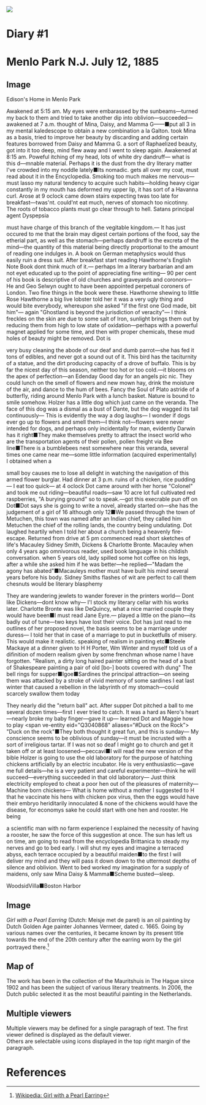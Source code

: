<a href="https://juncture-digital.org"><img src="https://juncture-digital.org/images/ve-button.png"></a>

<param ve-config 
       title="Edison Papers Test Exhibit"
       author="Mia De Angelis"
       banner="https://iiif.juncture-digital.org/banner/?url=https://edison.rutgers.edu/images/edison-life/MPhouse.jpg" 
       layout="vertical">

<!-- Entities discussed throughout the essay are typically defined before the essay text and
     are thus available in all text.  Entity identifiers (QIDs) can be found in either
     Wikipedia or Wikidata (https://www.wikidata.org)> -->
     
<param title="Mina Miller Edison" eid="Q22087338" aliases="Mina"     
<param ve-entity eid="Q20657326"> <!-- Menlo Park New Jersey -->
<param ve-entity eid="Q1782080"> <! -- Marion Estelle Edison -->
<param ve-entity eid="Q22087332"> <! -- Mary Stilwell Edison -->
<param ve-entity eid="Q63823815"> <! -- William Leslie Edison -->
<param ve-entity eid="Q2421994"> <! -- Thomas Alva Edison Jr. -->
<param ve-entity eid="Q46939853"> <! -- Amy Busby -->
<param ve-entity eid="Q5407441"> <! -- Eugene Lewis -->
<param ve-entity eid="Q60676013"> <! -- Ezra Gilliland -->
<param ve-entity eid="Q3040868"> <! -- Duck on a Rock -->

# Diary #1 

# Menlo Park N.J. July 12, 1885

## Image

Edison's Home in Menlo Park 

<param ve-graphic img="https://npgallery.nps.gov/EDIS/GetAsset/e860efd487064363908948af44adea73/original.jpg?">

Awakened at 5:15 am. My eyes were embarassed by the sunbeams—turned my back to them and tried to take another dip into oblivion—succeeded—awakened at 7 a.m. thought of Mina, Daisy, and Mamma G——■put all 3 in my mental kaledescope to obtain a new combination a la Galton. took Mina as a basis, tried to improve her beauty by discarding and adding certain features borrowed from Daisy and Mamma G. a sort of Raphaelized beauty, got into it too deep, mind flew away and I went to sleep again. Awakened at 8:15 am. Poweful itching of my head, lots of white dry dandruff— what is this d—mnable material. Perhaps it is the dust from the dry literary matter I've crowded into my noddle lately■Its nomadic. gets all over my coat, must read about it in the Encyclopedia. Smoking too much makes me nervous—must lasso my natural tendency to acquire such habits—holding heavy cigar constantly in my mouth has deformed my upper lip, it has sort of a Havanna curl. Arose at 9 oclock came down stairs expecting twas too late for breakfast—twas'nt. could'nt eat much, nerves of stomach too nicotinny. The roots of tobacco plants must go clear through to hell. Satans principal agent <span ve entity eid="Q653971" alises="#Dyspepsia"> Dyspepsia </span>

<param ve-image manifest="https://edisondigital.rutgers.edu/iiif/MA001">

must have charge of this branch of the vegitable kingdom.— It has just occured to me that the brain may digest certain portions of the food, say the etherial part, as well as the stomach—perhaps dandruff is the excreta of the mind—the quantity of this material being directly proportional to the amount of reading one indulges in. A book on German metaphysics would thus easily ruin a dress suit. After breakfast start reading Hawthorne's English Note Book dont think much of it.— perhaps Im a literary barbarian and am not eyet educated up to the point of appreciating fine writing— 90 per cent of his book is descriptive of old churches and graveyards and coronors— He and Geo Selwyn ought to have been appointed perpetual coroners of London. Two fine things in the book were these. Hawthorne shewing to little Rose Hawthorne a big live lobster told her it was a very ugly thing and would bite everybody, whereupon she asked "if the first one God made, bit him"— again "Ghostland is beyond the jurisdiction of veracity"— I think freckles on the skin are due to some salt of Iron, sunlight brings them out by reducing them from high to low state of oxidation—perhaps with a powerful magnet applied for some time, and then with proper chemicals, these mud holes of beauty might be removed. <span ve-entity eid="Q1782080" aliases=“#Dot”> Dot </span>is 

<param ve-image manifest="https://edisondigital.rutgers.edu/iiif/MA001"seq="1">

very busy cleaning the abode of our deaf and dumb parrot—she has fed it tons of edibles, and never got a sound out of it. This bird has the taciturnity of a statue, and the dirt producing capacity of a drove of buffalo. This is by far the nicest day of this season, neither too hot or too cold.—it blooms on the apex of perfection—an Edenday Good day for an angels pic nic. They could lunch on the smell of flowers and new mown hay, drink the moisture of the air, and dance to the hum of bees. Fancy the <span ve entity eid="Q5493077" aliases="Soul of Plato"> Soul of Plato </span> astride of a butterfly, riding around Menlo Park with a lunch basket. Nature is bound to smile somehow. Holzer has a little dog which just came on the veranda. The face of this dog was a dismal as a bust of Dante, but the dog wagged its tail continuously— This is evidently the way a dog laughs— I wonder if dogs ever go up to flowers and smell them—I think not—flowers were never intended for dogs, and perhaps only incidentally for man, evidently Darwin has it right■They make themselves pretty to attract the insect world who are the transportation agents of their pollen, pollen freight via Bee line■There is a bumblebees nest somewhere near this veranda, several times one came near me—some little information (acquired experimentally) I obtained when a

<param ve-image manifest="https://edisondigital.rutgers.edu/iiif/MA001"seq="2">

small boy causes me to lose all delight in watching the navigation of this armed flower burglar. Had dinner at 3 p.m. ruins of a chicken, rice pudding— I eat too quick— at 4 oclock Dot came around with her horse "Colonel" and took me out riding—beautiful roads—saw 10 acre lot full cultivated red raspberries, "A burying ground" so to speak.—got this execrable pun off on Dot■Dot says she is going to write a novel, already started on—she has the judgement of a girl of 16 although only 12■We passed through the town of Metuchen, this town was named after an Indian chief, they called him Metuchen the chief of the rolling lands, the country being undulating. Dot laughed heartily when I told her about a church being a heavenly fire-escape. Returned from drive at 5 pm commenced read short sketches of life's Macauley Sidney Smith, Dickens & Charlotte Bronte. Macauley when only 4 years ago omnivorous reader, used book language in his childish conversation.  when 5 years old, lady spilled some hot coffee on his legs, after a while she asked him if he was better—he replied—"Madam the agony has abated"■Macauleys mother must have built his mind several years before his body. Sidney Smiths flashes of wit are perfect to call them chesnuts would be literary blasphemy

<param ve-image manifest="https://edisondigital.rutgers.edu/iiif/MA001"seq="3">

They are wandering jewlets to wander forever in the printers world— Dont like Dickens—dont know why— I'l stock my literary cellar with his works later. Charlotte Bronte was like DeQuincy, what a nice married couple they would have been■I must read Jane Eyre.— played a little on the piano—its badly out of tune—two keys have lost their voice. Dot has just read to me outlines of her proposed novel, the basis seems to be a marriage under duress— I told her that in case of a marriage to put in bucketfulls of misery. This would make it realistic. speaking of realism in painting etc■Steele Mackaye at a dinner given to H H Porter, Wm Winter and myself told us of a difinition of modern realism given by some frenchman whose name I have forgotten. "Realism, a dirty long haired painter sitting on the head of a bust of Shakespeare painting a pair of old [bo-] boots covered with dung" The bell rings for supper■Igoe■Sardines the principal attraction—on seeing them was attacked by a stroke of vivid memory of some sardines I eat last winter that caused a rebellion in the labyrinth of my stomach—could scarcely swallow them today

<param ve-image manifest="https://edisondigital.rutgers.edu/iiif/MA001"seq="4">

They nearly did the "return ball" act. After supper Dot pitched a ball to me several dozen times—first I ever tried to catch. It was a hard as Nero's  heart—nearly broke my baby finger—gave it up— learned Dot and Maggie how to play <span ve-entity eid="Q3040868" aliases=“#Duck on the Rock”> "Duck on the rock"</span>■They both thought it great fun, and this is sunday— My conscience seems to be oblivious of sunday—it must be incrusted with a sort of irreligious tartar. If I was not so deaf I might go to church and get it taken off or at least loosened—peccavi■I will read the new version of the bible Holzer is going to use the old laboratory for the purpose of hatching chickens artificially by an electric incubator. He is very enthusiastic—gave me full details—he is a very patient and careful experimenter—think he will succeed—everything succeeded in that old laboratory— Just think electricity employed to cheat a poor hen out of the pleasures of maternity— Machine born chickens— What is home without a mother I suggested to H that he vaccinate his hens with chicken pox virus, then the eggs would have their embryo heriditarily innoculated  & none of the chickens would have the disease, for economys sake he could start with one hen and rooster. He being

<param ve-image manifest="https://edisondigital.rutgers.edu/iiif/MA001"seq="5">

a scientific man with no farm experience I explained the necessity of having a rooster, he saw the force of this suggestion at once. The sun has left us on time, am going to read from the encyclopedia Brittanica to steady my nerves and go to bed early. I will shut my eyes and imagine a terraced abyss, each terrace occupied by a beautiful maiden■to the first I will deliver my mind and they will pass it down down to the uttermost depths of silence and oblivion. Went to bed worked my imagination for a supply of maidens, only saw Mina Daisy & Mamma■Scheme busted—sleep.

<param ve-graphic img="https://edison.rutgers.edu/images/sci-fi/scifi-lookingbackward02.jpeg">

WoodsidVilla■Boston Harbor 

## Image

_Girl with a Pearl Earring_ (Dutch: Meisje met de parel) is an oil painting by Dutch Golden Age painter Johannes Vermeer, 
dated c. 1665. Going by various names over the centuries, it became known by its present title towards the end of the 
20th century after the earring worn by the girl portrayed there.[^1]
<param ve-image 
       label="Girl with a Pearl Earring" 
       description="painting by Johannes Vermeer" 
       license="public domain" 
       url="[https://upload.wikimedia.org/wikipedia/commons/0/0f/1665_Girl_with_a_Pearl_Earring.jpg](https://edison.rutgers.edu/images/edison-life/MPhouse.jpg)">

## Map of 

The work has been in the collection of the Mauritshuis in The Hague since 1902 and has been the subject of various 
literary treatments. In 2006, the Dutch public selected it as the most beautiful painting in the Netherlands.
<param ve-map center="Q36600" zoom="11" prefer-geojson>

## Multiple viewers

Multiple viewers may be defined for a single paragraph of text.  The first viewer defined is displayed as the default viewer.  
Others are selectable using icons displayed in the top right margin of the paragraph.
<param ve-image 
       manifest="https://iiif.juncture-digital.org/manifest/6dd738aed85597cac540ad31dd5818e86ef7f2918c7b43a9eb3123d5538e6e4c">
<param ve-map center="Q36600" zoom="11">

# References

[^1]: [Wikipedia: Girl with a Pearl Earring](https://en.wikipedia.org/wiki/Girl_with_a_Pearl_Earring)
